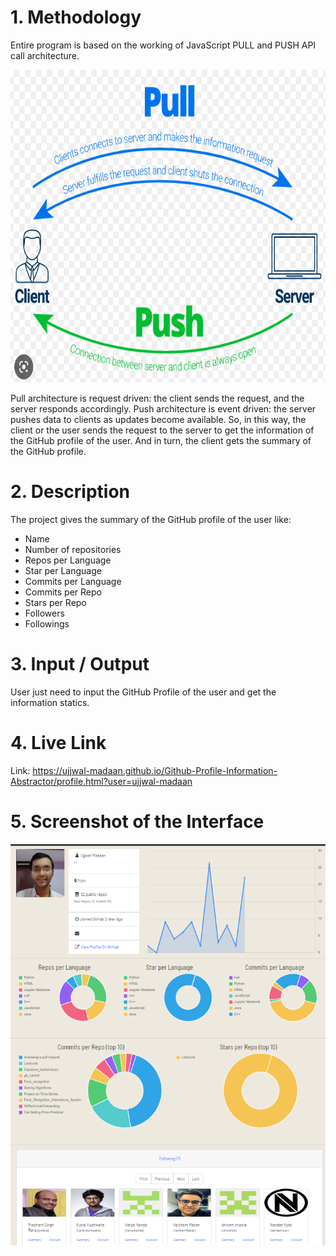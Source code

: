 # 1. Methodology

Entire program is based on the working of JavaScript PULL and PUSH API call architecture.

<img width="600" height="500" alt="image" src="https://github.com/Ujjwal-Madaan/Github-Profile-Information-Abstractor/blob/main/images/Screenshot%20(3711).png">

Pull architecture is request driven: the client sends the request, and the server responds accordingly. Push architecture is event driven: the server pushes data to clients as updates become available. So, in this way, the client or the user sends the request to the server to get the information of the GitHub profile of the user. And in turn, the client gets the summary of the GitHub profile.

# 2. Description

The project gives the summary of the GitHub profile of the user like:
- Name
- Number of repositories
- Repos per Language
- Star per Language
- Commits per Language
- Commits per Repo
- Stars per Repo
- Followers
- Followings

# 3. Input / Output
User just need to input the GitHub Profile of the user and get the information statics.

# 4. Live Link

Link: https://ujjwal-madaan.github.io/Github-Profile-Information-Abstractor/profile.html?user=ujjwal-madaan

# 5. Screenshot of the Interface

<div align = center>

<img
    src = 'https://github.com/Ujjwal-Madaan/Github-Profile-Information-Abstractor/blob/main/images/Main%20Image.png'
    width = 800
/>

</div>


